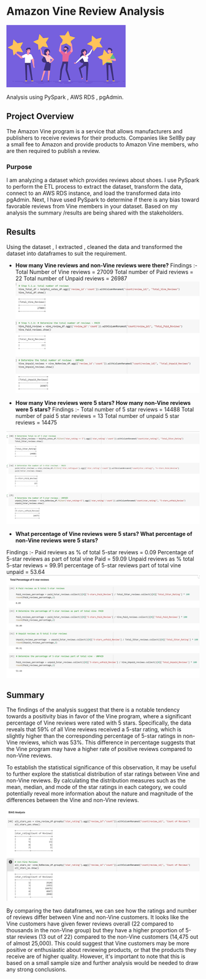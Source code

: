 ﻿# Amazon Vine Review Analysis
![enter image description here](https://github.com/singhsmita/Amazon_Vine_Analysis/blob/main/Results/amazon_vine.png)

Analysis using PySpark , AWS RDS , pgAdmin.

## Project Overview
The Amazon Vine program is a service that allows manufacturers and publishers to receive reviews for their products. Companies like SellBy pay a small fee to Amazon and provide products to Amazon Vine members, who are then required to publish a review.

### Purpose
I am analyzing a dataset which provides reviews about shoes. I use  PySpark to perform the ETL process to extract the dataset, transform the data, connect to an AWS RDS instance, and load the transformed data into pgAdmin. Next, I have used PySpark to determine if there is any bias toward favorable reviews from Vine members in your dataset. Based on my analysis the summary /results are being shared with the stakeholders.


## Results
Using the dataset , I extracted , cleaned the data and transformed the dataset into dataframes to suit the requirement.

 -  **How many Vine reviews and non-Vine reviews were there?**
Findings :-
Total Number of Vine reviews  = 27009
Total number of Paid reviews = 22
Total number of Unpaid reviews = 26987
![enter image description here](https://github.com/singhsmita/Amazon_Vine_Analysis/blob/main/Results/Review_count.png)


 -  **How many Vine reviews were 5 stars? How many non-Vine reviews were 5 stars?**
 Findings :-
 Total number of 5 star reviews = 14488
  Total number of  paid 5 star reviews = 13
   Total number of unpaid  5 star reviews = 14475
 
![enter image description here](https://github.com/singhsmita/Amazon_Vine_Analysis/blob/main/Results/5_Star_Reviews.png)


-   **What percentage of Vine reviews were 5 stars? What percentage of non-Vine reviews were 5 stars?**

Findings :-
 Paid reviews as % of  total 5-star reviews = 0.09
  Percentage of 5-star reviews as part of total vine Paid  = 59.09
 Unpaid reviews as % total 5-star reviews = 99.91
 percentage of 5-star reviews part of total vine  unpaid = 53.64
![enter image description here](https://github.com/singhsmita/Amazon_Vine_Analysis/blob/main/Results/Total_percentage_of_5Star_Rating.png)

## Summary

The findings of the analysis suggest that there is a notable tendency towards a positivity bias in favor of the Vine program, where a significant percentage of Vine reviews were rated with 5 stars. Specifically, the data reveals that 59% of all Vine reviews received a 5-star rating, which is slightly higher than the corresponding percentage of 5-star ratings in non-Vine reviews, which was 53%. This difference in percentage suggests that the Vine program may have a higher rate of positive reviews compared to non-Vine reviews.

To establish the statistical significance of this observation, it may be useful to further explore the statistical distribution of star ratings between Vine and non-Vine reviews. By calculating the distribution measures such as the mean, median, and mode of the star ratings in each category, we could potentially reveal more information about the nature and magnitude of the differences between the Vine and non-Vine reviews.

![enter image description here](https://github.com/singhsmita/Amazon_Vine_Analysis/blob/main/Results/Bias_Analysis.png)

By comparing the two dataframes, we can see how the ratings and number of reviews differ between Vine and non-Vine customers. It looks like the Vine customers have given fewer reviews overall (22 compared to thousands in the non-Vine group) but they have a higher proportion of 5-star reviews (13 out of 22) compared to the non-Vine customers (14,475 out of almost 25,000). This could suggest that Vine customers may be more positive or enthusiastic about reviewing products, or that the products they receive are of higher quality. However, it's important to note that this is based on a small sample size and further analysis would be needed to draw any strong conclusions.
